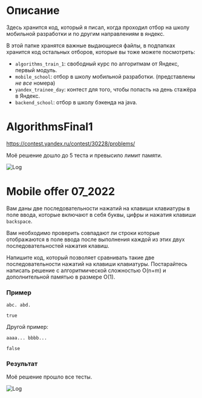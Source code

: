 # Описание

Здесь хранится код, который я писал, когда проходил отбор на школу мобильной разработки и по другим направлениям в яндекс.

В этой папке хранятся важные выдающиеся файлы, в подпапках хранится код остальных отборов, которые вы тоже можете посмотреть:

- `algorithms_train_1`: свободный курс по алгоритмам от Яндекс, первый модуль.
- `mobile_school`: отбор в школу мобильной разработки. (представлены _не все_ номера)
- `yandex_trainee_day`: контест для того, чтобы попасть на день стажёра в Яндекс.
- `backend_school`: отбор в школу бэкенда на java.

# AlgorithmsFinal1

https://contest.yandex.ru/contest/30228/problems/

Моё решение дошло до 5 теста и превысило лимит памяти.

![Log](https://github.com/Prikalel/OldCode/blob/main/yandex_competition/AlgorithmsFinal1.png?raw=true)

# Mobile offer 07_2022

Вам даны две последовательности нажатий на клавиши клавиатуры в поле ввода, которые включают в себя буквы, цифры и нажатия клавиши `backspace`.

Вам необходимо проверить совпадают ли строки которые отображаются в поле ввода после выполнения каждой из этих двух последовательностей нажатия клавиш.

Напишите код, который позволяет сравнивать такие две последовательности нажатий на клавиши клавиатуры. Постарайтесь написать решение c алгоритмической сложностью O(n+m) и дополнительной памятью в размере O(1).

### Пример

```
abc. abd.

true
```
Другой пример:
```
aaaa... bbbb...

false
```

### Результат

Моё решение прошло все тесты.

![Log](https://github.com/Prikalel/OldCode/blob/main/yandex_competition/MobileOffer_2022_07.png?raw=true)
